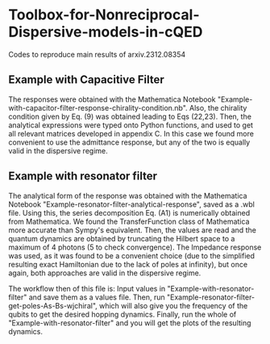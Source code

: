 # Toolbox-for-Nonreciprocal-Dispersive-models-in-cQED
Codes to reproduce main results of arxiv.2312.08354

## Example with Capacitive Filter

The responses were obtained with the Mathematica Notebook "Example-with-capacitor-filter-response-chirality-condition.nb". Also, the chirality condition given by Eq. (9) was obtained leading to Eqs (22,23). Then, the analytical expressions were typed onto Python functions, and used to get all relevant matrices developed in appendix C. In this case we found more convenient to use the admittance response, but any of the two is equally valid in the dispersive regime.

## Example with resonator filter

The analytical form of the response was obtained with the Mathematica Notebook "Example-resonator-filter-analytical-response", saved as a .wbl file. Using this, the series decomposition Eq. (A1) is numerically obtained from Mathematica. We found the TransferFunction class of Mathematica more accurate than Sympy's equivalent. Then, the values are read and the quantum dynamics are obtained by truncating the Hilbert space to a maximum of 4 photons (5 to check convergence). The Impedance response was used, as it was found to be a convenient choice (due to the simplified resulting exact Hamiltonian due to the lack of poles at infinity), but once again, both approaches are valid in the dispersive regime.

The workflow then of this file is: Input values in "Example-with-resonator-filter" and save them as a values file. Then, run "Example-resonator-filter-get-poles-As-Bs-wjchiral", which will also give you the frequency of the qubits to get the desired hopping dynamics. Finally, run the whole of "Example-with-resonator-filter" and you will get the plots of the resulting dynamics. 
